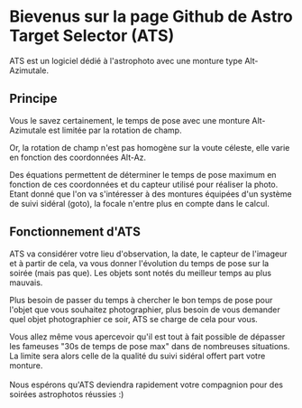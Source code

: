 # Bievenus sur la page Github de Astro Target Selector (ATS)

ATS est un logiciel dédié à l'astrophoto avec une monture type Alt-Azimutale.


## Principe 

Vous le savez certainement, le temps de pose avec une monture Alt-Azimutale est limitée par la rotation de champ. <br>

Or, la rotation de champ n'est pas homogène sur la voute céleste, elle varie en fonction des coordonnées Alt-Az.

Des équations permettent de déterminer le temps de pose maximum en fonction de ces coordonnées et du capteur utilisé pour réaliser la photo. Etant donné que l'on va s'intéresser à des montures équipées d'un système de suivi sidéral (goto), la focale n'entre plus en compte dans le calcul.



## Fonctionnement d'ATS

ATS va considérer votre lieu d'observation, la date, le capteur de l'imageur et à partir de cela, va vous donner l'évolution du temps de pose sur la soirée (mais pas que). Les objets sont notés du meilleur temps au plus mauvais.  <br>

Plus besoin de passer du temps à chercher le bon temps de pose pour l'objet que vous souhaitez photographier, plus besoin de vous demander quel objet photographier ce soir, ATS se charge de cela pour vous. <br>

Vous allez même vous apercevoir qu'il est tout à fait possible de dépasser les fameuses "30s de temps de pose max" dans de nombreuses situations. La limite sera alors celle de la qualité du suivi sidéral offert part votre monture.<br>
<br>
Nous espérons qu'ATS deviendra rapidement votre compagnion pour des soirées astrophotos réussies :)

